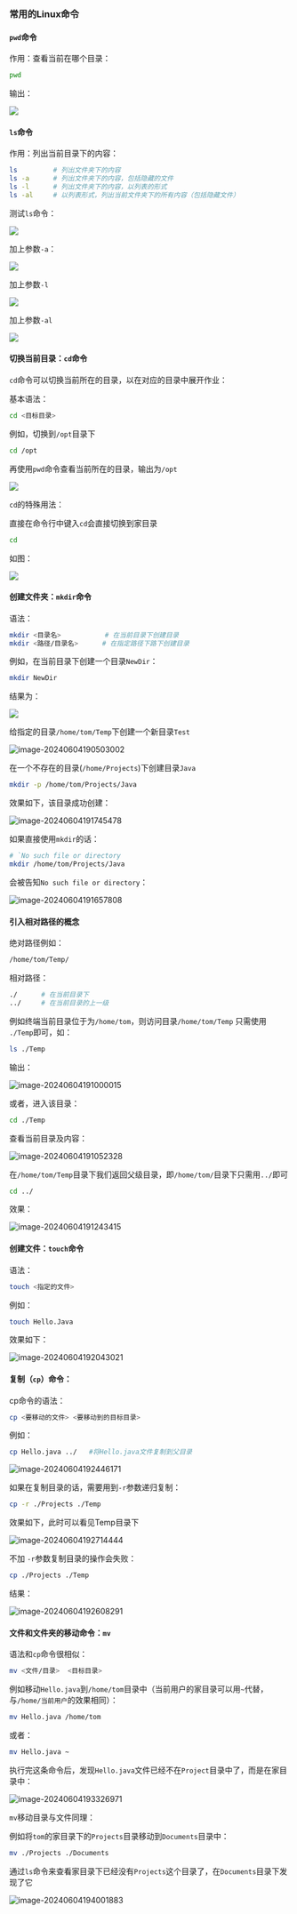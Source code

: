 ### 常用的Linux命令

#### `pwd`命令

作用：查看当前在哪个目录：

```bash
pwd
```

输出：

![](img/2024-06-04-18-49-03-image.png)

#### `ls`命令

作用：列出当前目录下的内容：

```bash
ls         # 列出文件夹下的内容
ls -a      # 列出文件夹下的内容，包括隐藏的文件
ls -l      # 列出文件夹下的内容，以列表的形式
ls -al     # 以列表形式，列出当前文件夹下的所有内容（包括隐藏文件）
```

测试`ls`命令：

![](img/2024-06-04-18-45-20-image.png)

加上参数`-a`：

![](img/2024-06-04-18-46-16-image.png)

加上参数`-l`

![](img/2024-06-04-18-46-58-image.png)

加上参数`-al`

![](img/2024-06-04-18-48-39-image.png)

#### 切换当前目录：`cd`命令

`cd`命令可以切换当前所在的目录，以在对应的目录中展开作业：

基本语法：

```bash
cd <目标目录>
```

例如，切换到`/opt`目录下

```bash
cd /opt
```

再使用`pwd`命令查看当前所在的目录，输出为`/opt`

![](img/2024-06-04-18-53-51-image.png)

`cd`的特殊用法：

直接在命令行中键入`cd`会直接切换到家目录

```bash
cd
```

如图：

![](img/2024-06-04-18-55-13-image.png)

#### 创建文件夹：`mkdir`命令

语法：

```bash
mkdir <目录名>           # 在当前目录下创建目录
mkdir <路径/目录名>      # 在指定路径下路下创建目录
```

例如，在当前目录下创建一个目录`NewDir`：

```bash
mkdir NewDir
```

结果为：

![](img/2024-06-04-18-59-14-image.png)

给指定的目录`/home/tom/Temp`下创建一个新目录`Test`

![image-20240604190503002](Img/image-20240604190503002.png)

在一个不存在的目录(`/home/Projects`)下创建目录`Java`

```bash
mkdir -p /home/tom/Projects/Java
```

效果如下，该目录成功创建：

![image-20240604191745478](Img/image-20240604191745478.png)

如果直接使用`mkdir`的话：

```bash
# `No such file or directory
mkdir /home/tom/Projects/Java
```

会被告知`No such file or directory`：

![image-20240604191657808](Img/image-20240604191657808.png)



#### 引入相对路径的概念

绝对路径例如：

```bash
/home/tom/Temp/
```

相对路径：

```bash
./		# 在当前目录下
../		# 在当前目录的上一级
```

例如终端当前目录位于为`/home/tom`，则访问目录`/home/tom/Temp` 只需使用 `./Temp`即可，如：

```bash
ls ./Temp
```

输出：

![image-20240604191000015](Img/image-20240604191000015.png)

或者，进入该目录：

```bash
cd ./Temp
```

查看当前目录及内容：

![image-20240604191052328](Img/image-20240604191052328.png)

在`/home/tom/Temp`目录下我们返回父级目录，即`/home/tom/`目录下只需用`../`即可

```bash
cd ../
```

效果：

![image-20240604191243415](Img/image-20240604191243415.png)

#### 创建文件：`touch`命令

语法：

```bash
touch <指定的文件>
```

例如：

```bash
touch Hello.Java
```

效果如下：

![image-20240604192043021](Img/image-20240604192043021.png)

#### 复制（`cp`）命令：

cp命令的语法：

```bash
cp <要移动的文件> <要移动到的目标目录>
```

例如：

```bash
cp Hello.java ../	#将Hello.java文件复制到父目录
```

![image-20240604192446171](Img/image-20240604192446171.png)

如果在复制目录的话，需要用到`-r`参数递归复制：

```bash
cp -r ./Projects ./Temp
```

效果如下，此时可以看见Temp目录下

![image-20240604192714444](Img/image-20240604192714444.png)

不加 `-r`参数复制目录的操作会失败：

```bash
cp ./Projects ./Temp
```

结果：

![image-20240604192608291](Img/image-20240604192608291.png)

#### 文件和文件夹的移动命令：`mv`

语法和`cp`命令很相似：

```bash
mv <文件/目录>	<目标目录>
```

例如移动`Hello.java`到`/home/tom`目录中（当前用户的家目录可以用`~`代替，与`/home/当前用户`的效果相同）：

```bash
mv Hello.java /home/tom
```

或者：

```bash
mv Hello.java ~
```

执行完这条命令后，发现`Hello.java`文件已经不在`Project`目录中了，而是在家目录中：

![image-20240604193326971](Img/image-20240604193326971.png)

`mv`移动目录与文件同理：

例如将`tom`的家目录下的`Projects`目录移动到`Documents`目录中：

```bash
mv ./Projects ./Documents
```

通过`ls`命令来查看家目录下已经没有`Projects`这个目录了，在`Documents`目录下发现了它

![image-20240604194001883](Img/image-20240604194001883.png)